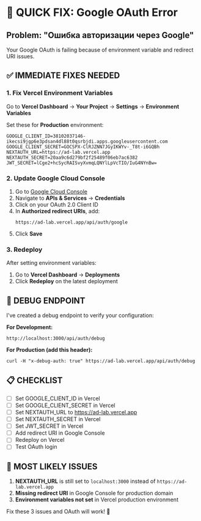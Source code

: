 # 🚨 QUICK FIX: Google OAuth Error

## **Problem**: "Ошибка авторизации через Google" 

Your Google OAuth is failing because of environment variable and redirect URI issues.

## **✅ IMMEDIATE FIXES NEEDED**

### **1. Fix Vercel Environment Variables**

Go to **Vercel Dashboard** → **Your Project** → **Settings** → **Environment Variables**

Set these for **Production** environment:

```env
GOOGLE_CLIENT_ID=38102037146-ikecsi9jgp6e3pdsan4dl88t0qsrbjdi.apps.googleusercontent.com
GOOGLE_CLIENT_SECRET=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
NEXTAUTH_URL=https://ad-lab.vercel.app
NEXTAUTH_SECRET=20aa9c6d279bf2f25489f06eb7ac6382
JWT_SECRET=lCge2+hcSycRAISvyXvmqLQNYlLpVcTIO/IuG4NYnBw=
```

### **2. Update Google Cloud Console**

1. Go to [Google Cloud Console](https://console.cloud.google.com/)
2. Navigate to **APIs & Services** → **Credentials**
3. Click on your OAuth 2.0 Client ID
4. In **Authorized redirect URIs**, add:
   ```
   https://ad-lab.vercel.app/api/auth/google
   ```
5. Click **Save**

### **3. Redeploy**

After setting environment variables:
1. Go to **Vercel Dashboard** → **Deployments**
2. Click **Redeploy** on the latest deployment

## **🔧 DEBUG ENDPOINT**

I've created a debug endpoint to verify your configuration:

**For Development:**
```
http://localhost:3000/api/auth/debug
```

**For Production (add this header):**
```
curl -H "x-debug-auth: true" https://ad-lab.vercel.app/api/auth/debug
```

## **📋 CHECKLIST**

- [ ] Set GOOGLE_CLIENT_ID in Vercel
- [ ] Set GOOGLE_CLIENT_SECRET in Vercel  
- [ ] Set NEXTAUTH_URL to https://ad-lab.vercel.app
- [ ] Set NEXTAUTH_SECRET in Vercel
- [ ] Set JWT_SECRET in Vercel
- [ ] Add redirect URI in Google Console
- [ ] Redeploy on Vercel
- [ ] Test OAuth login

## **🎯 MOST LIKELY ISSUES**

1. **NEXTAUTH_URL** is still set to `localhost:3000` instead of `https://ad-lab.vercel.app`
2. **Missing redirect URI** in Google Console for production domain
3. **Environment variables not set** in Vercel production environment

Fix these 3 issues and OAuth will work! 🚀 